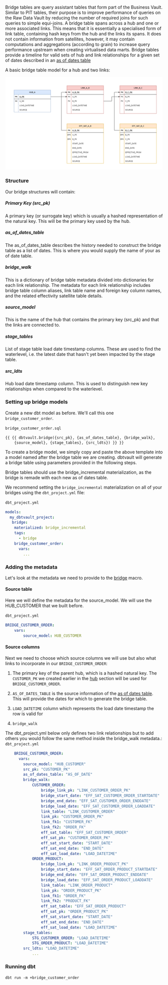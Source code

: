 Bridge tables are query assistant tables that form part of the Business Vault. Similar to PIT tables, their purpose is
to improve performance of queries on the Raw Data Vault by reducing the number of required joins for such queries to 
simple equi-joins. A bridge table spans across a hub and one or more associated links. This means that it is essentially 
a specialised form of link table, containing hash keys from the hub and the links its spans. It does not contain 
information from satellites, however, it may contain computations and aggregations (according to grain) to increase 
query performance upstream when creating virtualised data marts. Bridge tables provide a timeline for valid sets of 
hub and link relationships for a given set of dates described in an [as of dates table](../macros.md#As-Of-Date-Table-Structures)

A basic bridge table model for a hub and two links:

![alt text](../assets/images/bridge_diagram.png "A basic bridge table model for a hub and two links")

### Structure

Our bridge structures will contain:

##### Primary Key (src_pk)
A primary key (or surrogate key) which is usually a hashed representation of the natural key. This will be the primary 
key used by the hub.

##### as_of_dates_table 
The as_of_dates_table describes the history needed to construct the bridge table as a list of dates. This is where you 
would supply the name of your as of date table.

##### bridge_walk
This is a dictionary of bridge table metadata divided into dictionaries for each link relationship. The metadata for each 
link relationship includes bridge table column aliases, link table name and foreign key column names, and the related 
effectivity satellite table details.

##### source_model
This is the name of the hub that contains the primary key (src_pk) and that the links are connected to. 

##### stage_tables
List of stage table load date timestamp columns. These are used to find the waterlevel, i.e. the latest date that hasn't 
yet been impacted by the stage table.

##### src_ldts
Hub load date timestamp column. This is used to distinguish new key relationships when compared to the waterlevel.

### Setting up bridge models

Create a new dbt model as before. We'll call this one `bridge_customer_order`. 

`bridge_customer_order.sql`
```jinja
{{ {{ dbtvault.bridge({src_pk}, {as_of_dates_table}, {bridge_walk}, 
    {source_model}, {stage_tables}, {src_ldts}) }} }}
```

To create a bridge model, we simply copy and paste the above template into a model named after the bridge table we
are creating. dbtvault will generate a bridge table using parameters provided in the following steps.

Bridge tables should use the bridge_incremental materialization, as the bridge is remade with each new as of dates table. 

We recommend setting the `bridge_incremental` materialization on all of your bridges using the `dbt_project.yml` file:

`dbt_project.yml`
```yaml
models:
  my_dbtvault_project:
   bridge:
    materialized: bridge_incremental
    tags:
      - bridge
    bridge_customer_order:
      vars:
        ...
```

### Adding the metadata

Let's look at the metadata we need to provide to the [bridge](../macros.md#bridge) macro.

#### Source table
Here we will define the metadata for the source_model. We will use the HUB_CUSTOMER that we built before.

`dbt_project.yml`
```yaml
BRIDGE_CUSTOMER_ORDER:
    vars:
        source_model: HUB_CUSTOMER
```
#### Source columns

Next we need to choose which source columns we will use but also what links to incorporate in our `BRIDGE_CUSTOMER_ORDER`:

1. The primary key of the parent hub, which is a hashed natural key. 
The `CUSTOMER_PK` we created earlier in the [hub](tut_hubs.md) section will be used for `BRIDGE_CUSTOMER_ORDER`.

2. `AS_OF_DATES_TABLE` is the source information of the [as of dates table](../macros.md#As-Of-Date-Table-Structures).
This will provide the dates for which to generate the bridge table.

3. `LOAD_DATETIME` column which represents the load date timestamp the row is valid for

4. `bridge_walk`

The dbt_project.yml below only defines two link relationships but to add others you would follow the same method inside 
the bridge_walk metadata.:
`dbt_project.yml`
```yaml
    BRIDGE_CUSTOMER_ORDER:
      vars:
        source_model: "HUB_CUSTOMER"
        src_pk: "CUSTOMER_PK"
        as_of_dates_table: "AS_OF_DATE"
        bridge_walk:
            CUSTOMER_ORDER:
                bridge_link_pk: "LINK_CUSTOMER_ORDER_PK"
                bridge_start_date: "EFF_SAT_CUSTOMER_ORDER_STARTDATE"
                bridge_end_date: "EFF_SAT_CUSTOMER_ORDER_ENDDATE"
                bridge_load_date: "EFF_SAT_CUSTOMER_ORDER_LOADDATE"
                link_table: "LINK_CUSTOMER_ORDER"
                link_pk: "CUSTOMER_ORDER_PK"
                link_fk1: "CUSTOMER_FK"
                link_fk2: "ORDER_FK"
                eff_sat_table: "EFF_SAT_CUSTOMER_ORDER"
                eff_sat_pk: "CUSTOMER_ORDER_PK"
                eff_sat_start_date: "START_DATE"
                eff_sat_end_date: "END_DATE"
                eff_sat_load_date: "LOAD_DATETIME"
            ORDER_PRODUCT:
                bridge_link_pk: "LINK_ORDER_PRODUCT_PK"
                bridge_start_date: "EFF_SAT_ORDER_PRODUCT_STARTDATE"
                bridge_end_date: "EFF_SAT_ORDER_PRODUCT_ENDDATE"
                bridge_load_date: "EFF_SAT_ORDER_PRODUCT_LOADDATE"
                link_table: "LINK_ORDER_PRODUCT"
                link_pk: "ORDER_PRODUCT_PK"
                link_fk1: "ORDER_FK"
                link_fk2: "PRODUCT_FK"
                eff_sat_table: "EFF_SAT_ORDER_PRODUCT"
                eff_sat_pk: "ORDER_PRODUCT_PK"
                eff_sat_start_date: "START_DATE"
                eff_sat_end_date: "END_DATE"
                eff_sat_load_date: "LOAD_DATETIME"
        stage_tables:
            STG_CUSTOMER_ORDER: "LOAD_DATETIME"
            STG_ORDER_PRODUCT: "LOAD_DATETIME"
        src_ldts: "LOAD_DATETIME"
            ...
```

### Running dbt

`dbt run -m +bridge_customer_order`


